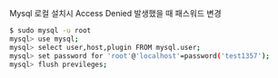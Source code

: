 Mysql 로컬 설치시 Access Denied 발생했을 때 패스워드 변경

```bash
$ sudo mysql -u root
mysql> use mysql;
mysql> select user,host,plugin FROM mysql.user;
mysql> set password for 'root'@'localhost'=password('test1357');
mysql> flush previleges;
```

